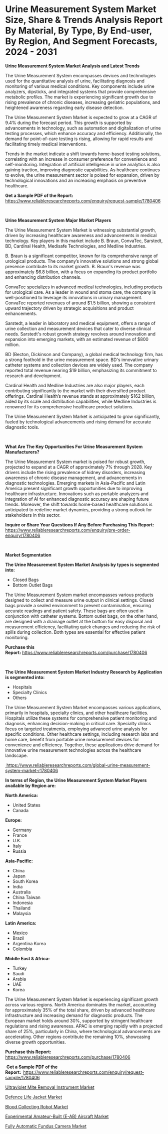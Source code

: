 <p><h1>Urine Measurement System Market Size, Share & Trends Analysis Report By Material, By Type, By End-user, By Region, And Segment Forecasts, 2024 - 2031</h1></p><p><strong>Urine Measurement System Market Analysis and Latest Trends</strong></p>
<p><p>The Urine Measurement System encompasses devices and technologies used for the quantitative analysis of urine, facilitating diagnosis and monitoring of various medical conditions. Key components include urine analyzers, dipsticks, and integrated systems that provide comprehensive metabolic profiles. The market is experiencing significant growth due to rising prevalence of chronic diseases, increasing geriatric populations, and heightened awareness regarding early disease detection.</p><p>The Urine Measurement System Market is expected to grow at a CAGR of 9.4% during the forecast period. This growth is supported by advancements in technology, such as automation and digitalization of urine testing processes, which enhance accuracy and efficiency. Additionally, the demand for point-of-care testing is rising, allowing for rapid results and facilitating timely medical interventions. </p><p>Trends in the market indicate a shift towards home-based testing solutions, correlating with an increase in consumer preference for convenience and self-monitoring. Integration of artificial intelligence in urine analytics is also gaining traction, improving diagnostic capabilities. As healthcare continues to evolve, the urine measurement sector is poised for expansion, driven by technological innovations and an increasing emphasis on preventive healthcare.</p></p>
<p><strong>Get a Sample PDF of the Report:&nbsp;</strong> <a href="https://www.reliableresearchreports.com/enquiry/request-sample/1780406?utm_campaign=7&utm_medium=2&utm_source=Github&utm_content=ia&utm_term=13102024&utm_id=urine-measurement-system">https://www.reliableresearchreports.com/enquiry/request-sample/1780406</a></p>
<p>&nbsp;</p>
<p><strong>Urine Measurement System Major Market Players</strong></p>
<p><p>The Urine Measurement System Market is witnessing substantial growth, driven by increasing healthcare awareness and advancements in medical technology. Key players in this market include B. Braun, ConvaTec, Sarstedt, BD, Cardinal Health, Medisafe Technologies, and Medline Industries.</p><p>B. Braun is a significant competitor, known for its comprehensive range of urological products. The company’s innovative solutions and strong global presence contribute to its market growth. B. Braun's revenue was approximately $6.8 billion, with a focus on expanding its product portfolio and enhancing distribution channels.</p><p>ConvaTec specializes in advanced medical technologies, including products for urological care. As a leader in wound and stoma care, the company is well-positioned to leverage its innovations in urinary management. ConvaTec reported revenues of around $1.5 billion, showing a consistent upward trajectory driven by strategic acquisitions and product enhancements.</p><p>Sarstedt, a leader in laboratory and medical equipment, offers a range of urine collection and measurement devices that cater to diverse clinical needs. Sarstedt's robust growth strategy revolves around innovation and expansion into emerging markets, with an estimated revenue of $800 million.</p><p>BD (Becton, Dickinson and Company), a global medical technology firm, has a strong foothold in the urine measurement space. BD's innovative urinary catheter systems and collection devices are widely used. The company reported total revenue nearing $19 billion, emphasizing its commitment to research and development.</p><p>Cardinal Health and Medline Industries are also major players, each contributing significantly to the market with their diversified product offerings. Cardinal Health’s revenue stands at approximately $162 billion, aided by its scale and distribution capabilities, while Medline Industries is renowned for its comprehensive healthcare product solutions.</p><p>The Urine Measurement System Market is anticipated to grow significantly, fueled by technological advancements and rising demand for accurate diagnostic tools.</p></p>
<p>&nbsp;</p>
<p><strong>What Are The Key Opportunities For Urine Measurement System Manufacturers?</strong></p>
<p><p>The Urine Measurement System market is poised for robust growth, projected to expand at a CAGR of approximately 7% through 2028. Key drivers include the rising prevalence of kidney disorders, increasing awareness of chronic disease management, and advancements in diagnostic technologies. Emerging markets in Asia-Pacific and Latin America present significant growth opportunities due to improving healthcare infrastructure. Innovations such as portable analyzers and integration of AI for enhanced diagnostic accuracy are shaping future trends. Moreover, the shift towards home-based healthcare solutions is anticipated to redefine market dynamics, providing a strong outlook for stakeholders in this sector.</p></p>
<p><strong>Inquire or Share Your Questions If Any Before Purchasing This Report:</strong> <a href="https://www.reliableresearchreports.com/enquiry/pre-order-enquiry/1780406?utm_campaign=7&utm_medium=2&utm_source=Github&utm_content=ia&utm_term=13102024&utm_id=urine-measurement-system">https://www.reliableresearchreports.com/enquiry/pre-order-enquiry/1780406</a></p>
<p>&nbsp;</p>
<p><strong>Market Segmentation</strong></p>
<p><strong>The Urine Measurement System Market Analysis by types is segmented into:</strong></p>
<p><ul><li>Closed Bags</li><li>Bottom Outlet Bags</li></ul></p>
<p><p>The Urine Measurement System market encompasses various products designed to collect and measure urine output in clinical settings. Closed bags provide a sealed environment to prevent contamination, ensuring accurate readings and patient safety. These bags are often used in conjunction with catheter systems. Bottom outlet bags, on the other hand, are designed with a drainage outlet at the bottom for easy disposal and measurement efficiency, facilitating quick changes and reducing the risk of spills during collection. Both types are essential for effective patient monitoring.</p></p>
<p><strong>Purchase this Report:&nbsp;</strong><a href="https://www.reliableresearchreports.com/purchase/1780406?utm_campaign=7&utm_medium=2&utm_source=Github&utm_content=ia&utm_term=13102024&utm_id=urine-measurement-system">https://www.reliableresearchreports.com/purchase/1780406</a></p>
<p>&nbsp;</p>
<p><strong>The Urine Measurement System Market Industry Research by Application is segmented into:</strong></p>
<p><ul><li>Hospitals</li><li>Specialty Clinics</li><li>Others</li></ul></p>
<p><p>The Urine Measurement System Market encompasses various applications, primarily in hospitals, specialty clinics, and other healthcare facilities. Hospitals utilize these systems for comprehensive patient monitoring and diagnosis, enhancing decision-making in critical care. Specialty clinics focus on targeted treatments, employing advanced urine analysis for specific conditions. Other healthcare settings, including research labs and home care, benefit from portable urine measurement devices for convenience and efficiency. Together, these applications drive demand for innovative urine measurement technologies across the healthcare landscape.</p></p>
<p><a href="https://www.reliableresearchreports.com/global-urine-measurement-system-market-r1780406?utm_campaign=7&utm_medium=2&utm_source=Github&utm_content=ia&utm_term=13102024&utm_id=urine-measurement-system">&nbsp;https://www.reliableresearchreports.com/global-urine-measurement-system-market-r1780406</a></p>
<p><strong>In terms of Region, the Urine Measurement System Market Players available by Region are:</strong></p>
<p>
    <p> <strong> North America: </strong>
        <ul>
            <li>United States</li>
            <li>Canada</li>
        </ul>
        </p> 
    <p> <strong> Europe: </strong>
        <ul>
            <li>Germany</li>
            <li>France</li>
            <li>U.K.</li>
            <li>Italy</li>
            <li>Russia</li>
        </ul>
        </p> 
    <p> <strong> Asia-Pacific: </strong>
        <ul>
            <li>China</li>
            <li>Japan</li>
            <li>South Korea</li>
            <li>India</li>
            <li>Australia</li>
            <li>China Taiwan</li>
            <li>Indonesia</li>
            <li>Thailand</li>
            <li>Malaysia</li>
        </ul>
        </p> 
    <p> <strong> Latin America: </strong>
        <ul>
            <li>Mexico</li>
            <li>Brazil</li>
            <li>Argentina Korea</li>
            <li>Colombia</li>
        </ul>
        </p> 
    <p> <strong> Middle East & Africa: </strong>
        <ul>
            <li>Turkey</li>
            <li>Saudi</li>
            <li>Arabia</li>
            <li>UAE</li>
            <li>Korea</li>
        </ul>
    </p>
    </p>
<p><p>The Urine Measurement System Market is experiencing significant growth across various regions. North America dominates the market, accounting for approximately 35% of the total share, driven by advanced healthcare infrastructure and increasing demand for diagnostic products. The European market holds around 30%, supported by stringent healthcare regulations and rising awareness. APAC is emerging rapidly with a projected share of 25%, particularly in China, where technological advancements are accelerating. Other regions contribute the remaining 10%, showcasing diverse growth opportunities.</p></p>
<p><strong>Purchase this Report: </strong><a href="https://www.reliableresearchreports.com/purchase/1780406?utm_campaign=7&utm_medium=2&utm_source=Github&utm_content=ia&utm_term=13102024&utm_id=urine-measurement-system">https://www.reliableresearchreports.com/purchase/1780406</a></p>
<p>&nbsp;<strong>Get a Sample PDF of the Report:&nbsp;&nbsp;</strong><a href="https://www.reliableresearchreports.com/enquiry/request-sample/1780406?utm_campaign=7&utm_medium=2&utm_source=Github&utm_content=ia&utm_term=13102024&utm_id=urine-measurement-system">https://www.reliableresearchreports.com/enquiry/request-sample/1780406</a></p>
<p><strong></strong></p>
<p><p><a href="https://www.linkedin.com/pulse/ultraviolet-mite-removal-instrument-market-overview-forecast-dpxif?utm_campaign=7&utm_medium=2&utm_source=Github&utm_content=ia&utm_term=13102024&utm_id=urine-measurement-system">Ultraviolet Mite Removal Instrument Market</a></p><p><a href="https://www.linkedin.com/pulse/unlocking-growth-potential-strategic-analysis-defence-life-mkdkf?utm_campaign=7&utm_medium=2&utm_source=Github&utm_content=ia&utm_term=13102024&utm_id=urine-measurement-system">Defence Life Jacket Market</a></p><p><a href="https://github.com/FahadAhmed223/Market-Research-Report-List-1/blob/main/blood-collecting-robot-market.md?utm_campaign=7&utm_medium=2&utm_source=Github&utm_content=ia&utm_term=13102024&utm_id=urine-measurement-system">Blood Collecting Robot Market</a></p><p><a href="https://www.linkedin.com/pulse/experimental-amateur-built-e-ab-aircraft-market-evolution-regional-d0e6f?utm_campaign=7&utm_medium=2&utm_source=Github&utm_content=ia&utm_term=13102024&utm_id=urine-measurement-system">Experimental Amateur-Built (E-AB) Aircraft Market</a></p><p><a href="https://github.com/MarilynDouglas476/Market-Research-Report-List-1/blob/main/fully-automatic-fundus-camera-market.md?utm_campaign=7&utm_medium=2&utm_source=Github&utm_content=ia&utm_term=13102024&utm_id=urine-measurement-system">Fully Automatic Fundus Camera Market</a></p></p>